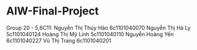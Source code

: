 AIW-Final-Project
=================

Group 20 - 5,6C11:
Nguyễn Thị Thúy Hảo 6c1101040070
Nguyễn Thị Hà Ly 5c1101040124
Hoàng Thị Mỹ Linh 5c1101040110
Nguyễn Hoàng Yến 6c1101040227
Vũ Thị Trang 6c1101040201

